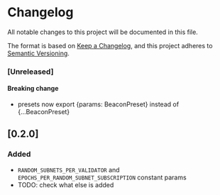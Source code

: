 # Changelog

All notable changes to this project will be documented in this file.

The format is based on [Keep a Changelog](https://keepachangelog.com/en/1.0.0/),
and this project adheres to [Semantic Versioning](https://semver.org/spec/v2.0.0.html).

### [Unreleased]

#### Breaking change

- presets now export {params: BeaconPreset} instead of {...BeaconPreset}

## [0.2.0]

### Added

- `RANDOM_SUBNETS_PER_VALIDATOR` and `EPOCHS_PER_RANDOM_SUBNET_SUBSCRIPTION` constant params
- TODO: check what else is added
